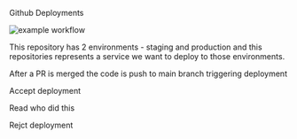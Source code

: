 Github Deployments

![example workflow](https://github.com/mkerrinrapid/testgithub/actions/workflows/main.yml/badge.svg)

This repository has 2 environments - staging and production and this
repositories represents a service we want to deploy to those
environments.

After a PR is merged the code is push to main branch triggering deployment

Accept deployment

Read who did this

Rejct deployment
